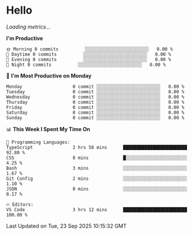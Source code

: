 # Hello

<!-- METRICS:START -->
<p><em>Loading metrics…</em></p>
<!-- METRICS:END -->

<!--START_SECTION:waka-->
**I'm Productive**

```text
🌞 Morning 0 commits          ░░░░░░░░░░░░░░░░░░░░░░░░   0.00 % 
🌆 Daytime 0 commits          ░░░░░░░░░░░░░░░░░░░░░░░░   0.00 % 
🌃 Evening 0 commits          ░░░░░░░░░░░░░░░░░░░░░░░░   0.00 % 
🌙 Night 0 commits          ░░░░░░░░░░░░░░░░░░░░░░░░   0.00 % 
```
📅 **I'm Most Productive on Monday**

```text
Monday                   0 commit ░░░░░░░░░░░░░░░░░░░░░░░░   0.00 % 
Tuesday                  0 commit ░░░░░░░░░░░░░░░░░░░░░░░░   0.00 % 
Wednesday                0 commit ░░░░░░░░░░░░░░░░░░░░░░░░   0.00 % 
Thursday                 0 commit ░░░░░░░░░░░░░░░░░░░░░░░░   0.00 % 
Friday                   0 commit ░░░░░░░░░░░░░░░░░░░░░░░░   0.00 % 
Saturday                 0 commit ░░░░░░░░░░░░░░░░░░░░░░░░   0.00 % 
Sunday                   0 commit ░░░░░░░░░░░░░░░░░░░░░░░░   0.00 % 
```

📊 **This Week I Spent My Time On**

```text
💬 Programming Languages: 
TypeScript               2 hrs 58 mins      ████████████████████████   92.80 % 
CSS                      8 mins             █░░░░░░░░░░░░░░░░░░░░░░░   4.25 % 
Bash                     3 mins             ░░░░░░░░░░░░░░░░░░░░░░░░   1.67 % 
Git Config               2 mins             ░░░░░░░░░░░░░░░░░░░░░░░░   1.10 % 
JSON                     0 mins             ░░░░░░░░░░░░░░░░░░░░░░░░   0.17 % 

🔥 Editors: 
VS Code                  3 hrs 12 mins      ████████████████████████   100.00 % 
```

 Last Updated on Tue, 23 Sep 2025 10:15:32 GMT
<!--END_SECTION:waka-->
